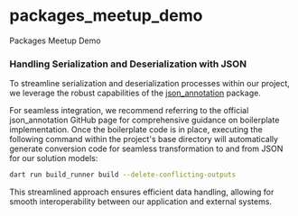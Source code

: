 # packages_meetup_demo

Packages Meetup Demo

### Handling Serialization and Deserialization with JSON

To streamline serialization and deserialization processes within our project, we leverage the robust capabilities of the [json_annotation](https://pub.dev/packages/json_annotation) package.

For seamless integration, we recommend referring to the official json_annotation GitHub page for comprehensive guidance on boilerplate implementation. Once the boilerplate code is in place, executing the following command within the project's base directory will automatically generate conversion code for seamless transformation to and from JSON for our solution models:

```bash
dart run build_runner build --delete-conflicting-outputs
```

This streamlined approach ensures efficient data handling, allowing for smooth interoperability between our application and external systems.
